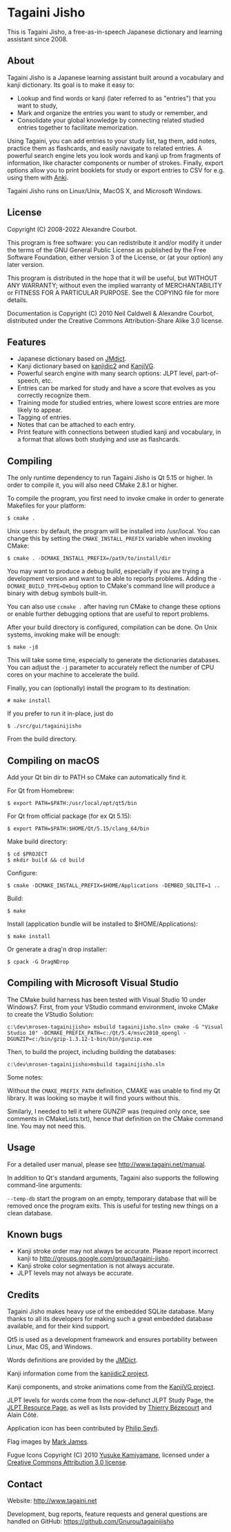 Tagaini Jisho
=============

This is Tagaini Jisho, a free-as-in-speech Japanese dictionary and learning assistant since 2008.

About
-----

Tagaini Jisho is a Japanese learning assistant built around a vocabulary and kanji dictionary. Its
goal is to make it easy to:

* Lookup and find words or kanji (later referred to as "entries") that you want to study,
* Mark and organize the entries you want to study or remember, and
* Consolidate your global knowledge by connecting related studied entries together to facilitate
  memorization.

Using Tagaini, you can add entries to your study list, tag them, add notes, practice them as
flashcards, and easily navigate to related entries. A powerful search engine lets you look words and
kanji up from fragments of information, like character components or number of strokes. Finally,
export options allow you to print booklets for study or export entries to CSV for e.g. using them
with [Anki](https://apps.ankiweb.net/).

Tagaini Jisho runs on Linux/Unix, MacOS X, and Microsoft Windows.

License
-------

Copyright (C) 2008-2022 Alexandre Courbot.

This program is free software: you can redistribute it and/or modify it under the terms of the GNU
General Public License as published by the Free Software Foundation, either version 3 of the
License, or (at your option) any later version.

This program is distributed in the hope that it will be useful, but WITHOUT ANY WARRANTY; without
even the implied warranty of MERCHANTABILITY or FITNESS FOR A PARTICULAR PURPOSE.  See the COPYING
file for more details.

Documentation is Copyright (C) 2010 Neil Caldwell & Alexandre Courbot, distributed under the
Creative Commons Attribution-Share Alike 3.0 license.

Features
--------

- Japanese dictionary based on [JMdict](https://www.edrdg.org/jmdict/j_jmdict.html).
- Kanji dictionary based on [kanjidic2](http://nihongo.monash.edu/kanjidic2/index.html) and
  [KanjiVG](https://kanjivg.tagaini.net/).
- Powerful search engine with many search options: JLPT level, part-of-speech, etc.
- Entries can be marked for study and have a score that evolves as you correctly recognize them.
- Training mode for studied entries, where lowest score entries are more likely to appear.
- Tagging of entries.
- Notes that can be attached to each entry.
- Print feature with connections between studied kanji and vocabulary, in a format that allows both
  studying and use as flashcards.

Compiling
---------

The only runtime dependency to run Tagaini Jisho is Qt 5.15 or higher. In order to compile it, you
will also need CMake 2.8.1 or higher.

To compile the program, you first need to invoke cmake in order to generate Makefiles for your
platform:

    $ cmake .

Unix users: by default, the program will be installed into /usr/local. You can change this by
setting the `CMAKE_INSTALL_PREFIX` variable when invoking CMake:

    $ cmake . -DCMAKE_INSTALL_PREFIX=/path/to/install/dir

You may want to produce a debug build, especially if you are trying a development version and want
to be able to reports problems. Adding the `-DCMAKE_BUILD_TYPE=Debug` option to CMake's command line
will produce a binary with debug symbols built-in.

You can also use `ccmake .` after having run CMake to change these options or enable further
debugging options that are useful to report problems.

After your build directory is configured, compilation can be done. On Unix systems, invoking make
will be enough:

    $ make -j8

This will take some time, especially to generate the dictionaries databases. You can adjust the `-j`
parameter to accurately reflect the number of CPU cores on your machine to accelerate the build.

Finally, you can (optionally) install the program to its destination:

    # make install

If you prefer to run it in-place, just do

    $ ./src/gui/tagainijisho

From the build directory.

Compiling on macOS
------------------

Add your Qt bin dir to PATH so CMake can automatically find it.

For Qt from Homebrew:

    $ export PATH=$PATH:/usr/local/opt/qt5/bin

For Qt from official package (for ex Qt 5.15):

    $ export PATH=$PATH:$HOME/Qt/5.15/clang_64/bin

Make build directory:

    $ cd $PROJECT
    $ mkdir build && cd build

Configure:

    $ cmake -DCMAKE_INSTALL_PREFIX=$HOME/Applications -DEMBED_SQLITE=1 ..

Build:

    $ make

Install (application bundle will be installed to $HOME/Applications):

    $ make install

Or generate a drag'n drop installer:

    $ cpack -G DragNDrop

Compiling with Microsoft Visual Studio
--------------------------------------
The CMake build harness has been tested with Visual Studio 10 under Windows7. First, from your
VStudio command environment, invoke CMake to create the VStudio Solution:

    c:\dev\mrosen-tagainijisho> msbuild tagainijisho.sln> cmake -G "Visual Studio 10" -DCMAKE_PREFIX_PATH=c:/Qt/5.4/msvc2010_opengl -DGUNZIP=c:/bin/gzip-1.3.12-1-bin/bin/gunzip.exe

Then, to build the project, including building the databases:

    c:\dev\mrosen-tagainijisho>msbuild tagainijisho.sln

Some notes:

Without the `CMAKE_PREFIX_PATH` definition, CMAKE was unable to find my Qt library.  It was looking
so maybe it will find yours without this.

Similarly, I needed to tell it where GUNZIP was (required only once, see comments in
CMakeLists.txt), hence that definition on the CMake command line. You may not need this.

Usage
-----

For a detailed user manual, please see http://www.tagaini.net/manual.

In addition to Qt's standard arguments, Tagaini also supports the following command-line arguments:

`--temp-db` start the program on an empty, temporary database that will be removed once the program
exits. This is useful for testing new things on a clean database.

Known bugs
----------
- Kanji stroke order may not always be accurate. Please report incorrect kanji to
  http://groups.google.com/group/tagaini-jisho.
- Kanji stroke color segmentation is not always accurate.
- JLPT levels may not always be accurate.

Credits
-------

Tagaini Jisho makes heavy use of the embedded SQLite database. Many thanks to all its developers for
making such a great embedded database available, and for their kind support.

Qt5 is used as a development framework and ensures portability between Linux, Mac OS, and Windows.

Words definitions are provided by the [JMDict](http://www.csse.monash.edu.au/~jwb/jmdict.html).

Kanji information come from the [kanjidic2
project](http://www.csse.monash.edu.au/~jwb/kanjidic.html).

Kanji components, and stroke animations come from the [KanjiVG project](http://kanjivg.tagaini.net).

JLPT levels for words come from the now-defunct JLPT Study Page, the [JLPT Resource
Page](http://www.tanos.co.uk/jlpt/), as well as lists provided by [Thierry
Bézecourt](http://www.thbz.org/kanjimots/jlpt.php3) and Alain Côté.

Application icon has been contributed by [Philip Seyfi](http://divita.eu/).

Flag images by [Mark James](http://www.famfamfam.com/lab/icons/flags/).

Fugue Icons Copyright (C) 2010 [Yusuke Kamiyamane](http://p.yusukekamiyamane.com/), licensed under a
[Creative Commons Attribution 3.0 license](http://creativecommons.org/licenses/by/3.0/).

Contact
-------

Website: http://www.tagaini.net

Development, bug reports, feature requests and general questions are handled on GitHub:
https://github.com/Gnurou/tagainijisho

